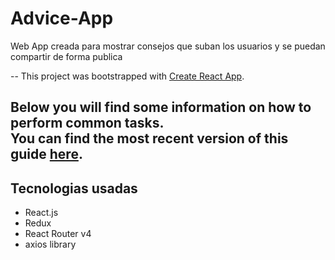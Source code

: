 # Advice-App
Web App creada para mostrar consejos que suban los usuarios y se puedan compartir de forma publica

-- 
This project was bootstrapped with [Create React App](https://github.com/facebookincubator/create-react-app).

Below you will find some information on how to perform common tasks.<br>
You can find the most recent version of this guide [here](https://github.com/facebookincubator/create-react-app/blob/master/packages/react-scripts/template/README.md).
--

## Tecnologias usadas
- React.js
- Redux
- React Router v4
- axios library
